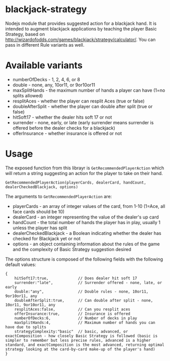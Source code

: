 # blackjack-strategy
Nodejs module that provides suggested action for a blackjack hand.  It is intended to augment blackjack applications
by teaching the player Basic Strategy, based on http://wizardofodds.com/games/blackjack/strategy/calculator/.  You can
pass in different Rule variants as well.

# Available variants

 * numberOfDecks - 1, 2, 4, 6, or 8
 * double - none, any, 10or11, or 9or10or11
 * maxSplitHands - the maximum number of hands a player can have (1=no splits allowed)
 * resplitAces - whether the player can resplit Aces (true or false)
 * doubleAfterSplit - whether the player can double after split (true or false)
 * hitSoft17 - whether the dealer hits soft 17 or not
 * surrender - none, early, or late (early surrender means surrender is offered before the dealer checks for a blackjack)
 * offerInsurance - whether insurance is offered or not
 
# Usage

The exposed function from this librayr is `GetRecommendedPlayerAction` which will return a string suggesting an action for the player to take on their hand.

```
GetRecommendedPlayerAction(playerCards, dealerCard, handCount, dealerCheckedBlackjack, options)
```

The arguments to  `GetRecommendedPlayerAction` are:

 * playerCards - an array of integer values of the card, from 1-10 (1=Ace, all face cards should be 10)
 * dealerCard - an integer representing the value of the dealer's up card
 * handCount - the total number of hands the player has in play, usually 1 unless the player has split
 * dealerCheckedBlackjack - a Boolean indicating whether the dealer has checked for Blackjack yet or not
 * options - an object containing information about the rules of the game and the complexity of Basic Strategy suggestion desired
 
The options structure is composed of the following fields with the following default values:

```
{
    hitSoft17:true,             // Does dealer hit soft 17
    surrender:"late",           // Surrender offered - none, late, or early
    double:"any",               // Double rules - none, 10or11, 9or10or11, any
    doubleAfterSplit:true,      // Can double after split - none, 10or11, 9or10or11, any
    resplitAces:false,          // Can you resplit aces
    offerInsurance:true,        // Insurance is offered
    numberOfDecks:6,            // Number of decks in play
    maxSplitHands:4,            // Maximum number of hands you can have due to splits
    strategyComplexity:"basic"  // basic, advanced, or exactComposition - how closely Basic Strategy is followed (basic is simpler to remember but less precise rules, advanced is a higher standard, and exactComposition is the most advanced, returning optimal strategy looking at the card-by-card make-up of the player's hand)
}
```

